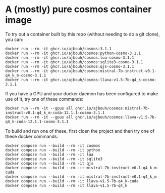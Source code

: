 # A (mostly) pure cosmos container image

To try out a container built by this repo (without needing to do a git clone), you can:
```
docker run --rm -it ghcr.io/ajbouh/cosmos:3.1.1
docker run --rm -it ghcr.io/ajbouh/cosmos:python-cosmo-3.1.1
docker run --rm -it ghcr.io/ajbouh/cosmos:lua-cosmo-3.1.1
docker run --rm -it ghcr.io/ajbouh/cosmos:sqlite3-cosmo-3.1.1
docker run --rm -it ghcr.io/ajbouh/cosmos:qjs-cosmo-3.1.1
docker run --rm -it ghcr.io/ajbouh/cosmos:mistral-7b-instruct-v0.1-q4_k_m-cosmo-3.1.1
docker run --rm -it ghcr.io/ajbouh/cosmos:llava-v1.5-7b-q4_k-cosmo-3.1.1
```

If you have a GPU and your docker daemon has been configured to make use of it, try one of these commands:
```
docker run --rm -it --gpus all ghcr.io/ajbouh/cosmos:mistral-7b-instruct-v0.1-q4_k_m-cuda-12.1.1-cosmo-3.1.1
docker run --rm -it --gpus all ghcr.io/ajbouh/cosmos:llava-v1.5-7b-q4_k-cuda-12.1.1-cosmo-3.1.1
```

To build and run one of these, first cloen the project and then try one of these docker commands:
```
docker compose run --build --rm -it cosmos
docker compose run --build --rm -it python
docker compose run --build --rm -it lua
docker compose run --build --rm -it sqlite3
docker compose run --build --rm -it qjs
docker compose run --build --rm -it mistral-7b-instruct-v0.1-q4_k_m-cuda
docker compose run --build --rm -it mistral-7b-instruct-v0.1-q4_k_m
docker compose run --build --rm -it llava-v1.5-7b-q4_k-cuda
docker compose run --build --rm -it llava-v1.5-7b-q4_k
```

